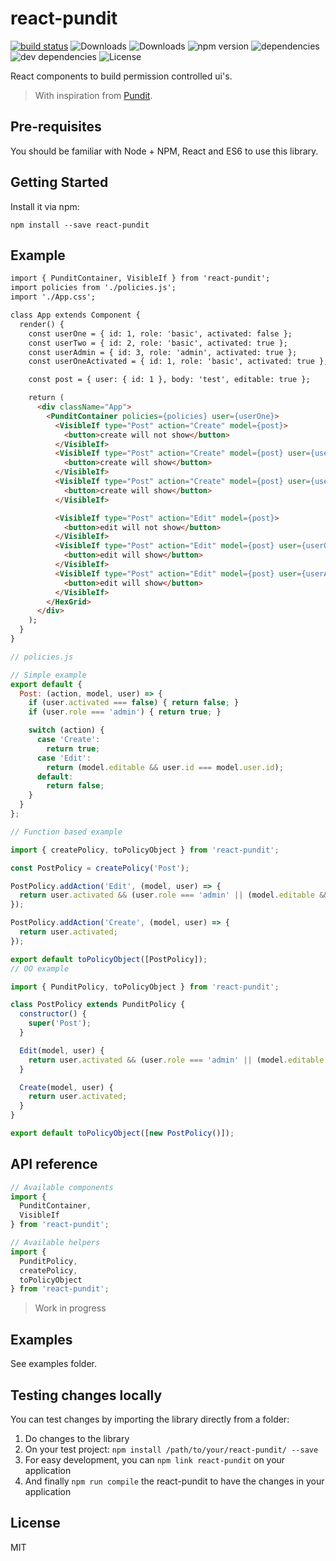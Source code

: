 # react-pundit

[![build status](https://img.shields.io/travis/jcgertig/react-pundit/master.svg?style=flat-square)](https://travis-ci.org/jcgertig/react-pundit)
![Downloads](https://img.shields.io/npm/dm/react-pundit.svg)
![Downloads](https://img.shields.io/npm/dt/react-pundit.svg)
![npm version](https://img.shields.io/npm/v/react-pundit.svg)
![dependencies](https://img.shields.io/david/jcgertig/react-pundit.svg)
![dev dependencies](https://img.shields.io/david/dev/jcgertig/react-pundit.svg)
![License](https://img.shields.io/npm/l/react-pundit.svg)

React components to build permission controlled ui's.

> With inspiration from
[Pundit](https://github.com/elabs/pundit).

## Pre-requisites

You should be familiar with Node + NPM, React and ES6 to use this library.

## Getting Started

Install it via npm:

```shell
npm install --save react-pundit
```

## Example

```html
import { PunditContainer, VisibleIf } from 'react-pundit';
import policies from './policies.js';
import './App.css';

class App extends Component {
  render() {
    const userOne = { id: 1, role: 'basic', activated: false };
    const userTwo = { id: 2, role: 'basic', activated: true };
    const userAdmin = { id: 3, role: 'admin', activated: true };
    const userOneActivated = { id: 1, role: 'basic', activated: true };

    const post = { user: { id: 1 }, body: 'test', editable: true };

    return (
      <div className="App">
        <PunditContainer policies={policies} user={userOne}>
          <VisibleIf type="Post" action="Create" model={post}>
            <button>create will not show</button>
          </VisibleIf>
          <VisibleIf type="Post" action="Create" model={post} user={userTwo}>
            <button>create will show</button>
          </VisibleIf>
          <VisibleIf type="Post" action="Create" model={post} user={userAdmin}>
            <button>create will show</button>
          </VisibleIf>

          <VisibleIf type="Post" action="Edit" model={post}>
            <button>edit will not show</button>
          </VisibleIf>
          <VisibleIf type="Post" action="Edit" model={post} user={userOneActivated}>
            <button>edit will show</button>
          </VisibleIf>
          <VisibleIf type="Post" action="Edit" model={post} user={userAdmin}>
            <button>edit will show</button>
          </VisibleIf>
        </HexGrid>
      </div>
    );
  }
}
```

```javascript
// policies.js

// Simple example
export default {
  Post: (action, model, user) => {
    if (user.activated === false) { return false; }
    if (user.role === 'admin') { return true; }

    switch (action) {
      case 'Create':
        return true;
      case 'Edit':
        return (model.editable && user.id === model.user.id);
      default:
        return false;
    }
  }
};

// Function based example

import { createPolicy, toPolicyObject } from 'react-pundit';

const PostPolicy = createPolicy('Post');

PostPolicy.addAction('Edit', (model, user) => {
  return user.activated && (user.role === 'admin' || (model.editable && user.id === model.user.id));
});

PostPolicy.addAction('Create', (model, user) => {
  return user.activated;
});

export default toPolicyObject([PostPolicy]);
// OO example

import { PunditPolicy, toPolicyObject } from 'react-pundit';

class PostPolicy extends PunditPolicy {
  constructor() {
    super('Post');
  }

  Edit(model, user) {
    return user.activated && (user.role === 'admin' || (model.editable && user.id === model.user.id));
  }

  Create(model, user) {
    return user.activated;
  }
}

export default toPolicyObject([new PostPolicy()]);

```

## API reference
```javascript
// Available components
import {
  PunditContainer,
  VisibleIf
} from 'react-pundit';

// Available helpers
import {
  PunditPolicy,
  createPolicy,
  toPolicyObject
} from 'react-pundit';
```

> Work in progress

## Examples

See examples folder.

## Testing changes locally
You can test changes by importing the library directly from a folder:

1. Do changes to the library
2. On your test project: `npm install /path/to/your/react-pundit/ --save`
3. For easy development, you can `npm link react-pundit` on your application
4. And finally `npm run compile` the react-pundit to have the changes in your application

## License

MIT
